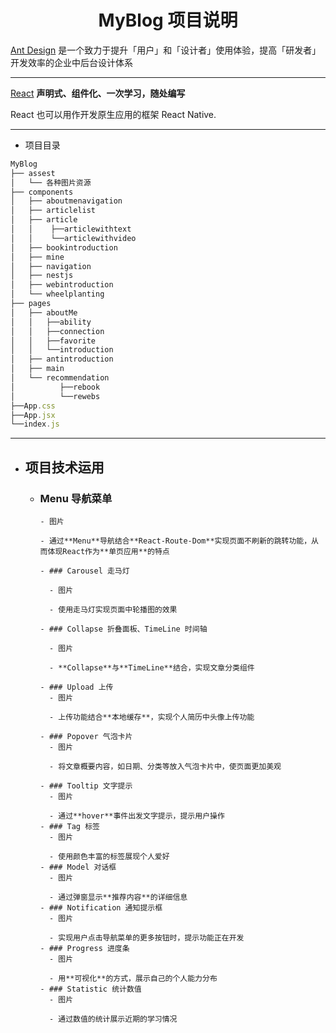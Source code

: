   # <center>MyBlog 项目说明</center>

  [Ant Design](https://ant.design) 是一个致力于提升「用户」和「设计者」使用体验，提高「研发者」开发效率的企业中后台设计体系

  ---

  [React](https://react.docschina.org/) **声明式、组件化、一次学习，随处编写**

  React 也可以用作开发原生应用的框架 React Native.

  ---

  - 项目目录

  ```javascript
  MyBlog
  ├── assest
  │   └── 各种图片资源
  ├── components
  │   ├── aboutmenavigation
  │   ├── articlelist
  │   ├── article
  │   │    ├──articlewithtext
  │   │    └──articlewithvideo
  │   ├── bookintroduction
  │   ├── mine
  │   ├── navigation
  │   ├── nestjs
  │   ├── webintroduction
  │   └── wheelplanting
  ├── pages
  │   ├── aboutMe
  │   │   ├──ability
  │   │   ├──connection
  │   │   ├──favorite
  │   │   └──introduction
  │   ├── antintroduction
  │   ├── main
  │   └── recommendation
  │          ├──rebook
  │          └──rewebs
  ├──App.css
  ├──App.jsx
  └──index.js
  ```

  ---

  - ## 项目技术运用

    - ### Menu 导航菜单

          - 图片

          - 通过**Menu**导航结合**React-Route-Dom**实现页面不刷新的跳转功能，从而体现React作为**单页应用**的特点

          - ### Carousel 走马灯

            - 图片

            - 使用走马灯实现页面中轮播图的效果

          - ### Collapse 折叠面板、TimeLine 时间轴

            - 图片

            - **Collapse**与**TimeLine**结合，实现文章分类组件

          - ### Upload 上传
            - 图片

            - 上传功能结合**本地缓存**，实现个人简历中头像上传功能

          - ### Popover 气泡卡片
            - 图片

            - 将文章概要内容，如日期、分类等放入气泡卡片中，使页面更加美观

          - ### Tooltip 文字提示
            - 图片

            - 通过**hover**事件出发文字提示，提示用户操作
          - ### Tag 标签
            - 图片

            - 使用颜色丰富的标签展现个人爱好
          - ### Model 对话框
            - 图片

            - 通过弹窗显示**推荐内容**的详细信息
          - ### Notification 通知提示框
            - 图片

            - 实现用户点击导航菜单的更多按钮时，提示功能正在开发
          - ### Progress 进度条
            - 图片

            - 用**可视化**的方式，展示自己的个人能力分布
          - ### Statistic 统计数值
            - 图片

            - 通过数值的统计展示近期的学习情况

      <!--
      三目运算符
      定义假数据
      拖拽操作 -->
